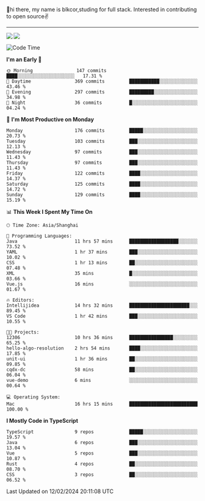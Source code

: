 👋hi there, my name is blkcor,studing for full stack.
Interested in contributing to open source✌️

<hr/>

![](https://github-readme-stats.vercel.app/api?username=blkcor)
<a href="https://github.com/blkcor/github-readme-stats">
    <img align="left" src="https://github-readme-stats.vercel.app/api/top-langs/?username=blkcor&hide=jupyter%20notebook,shaderlab,tex,c%23&langs_count=9" />
</a>


<!--START_SECTION:waka-->
![Code Time](http://img.shields.io/badge/Code%20Time-904%20hrs%208%20mins-blue)

**I'm an Early 🐤** 

```text
🌞 Morning                147 commits         ████░░░░░░░░░░░░░░░░░░░░░   17.31 % 
🌆 Daytime                369 commits         ███████████░░░░░░░░░░░░░░   43.46 % 
🌃 Evening                297 commits         █████████░░░░░░░░░░░░░░░░   34.98 % 
🌙 Night                  36 commits          █░░░░░░░░░░░░░░░░░░░░░░░░   04.24 % 
```
📅 **I'm Most Productive on Monday** 

```text
Monday                   176 commits         █████░░░░░░░░░░░░░░░░░░░░   20.73 % 
Tuesday                  103 commits         ███░░░░░░░░░░░░░░░░░░░░░░   12.13 % 
Wednesday                97 commits          ███░░░░░░░░░░░░░░░░░░░░░░   11.43 % 
Thursday                 97 commits          ███░░░░░░░░░░░░░░░░░░░░░░   11.43 % 
Friday                   122 commits         ████░░░░░░░░░░░░░░░░░░░░░   14.37 % 
Saturday                 125 commits         ████░░░░░░░░░░░░░░░░░░░░░   14.72 % 
Sunday                   129 commits         ████░░░░░░░░░░░░░░░░░░░░░   15.19 % 
```


📊 **This Week I Spent My Time On** 

```text
🕑︎ Time Zone: Asia/Shanghai

💬 Programming Languages: 
Java                     11 hrs 57 mins      ██████████████████░░░░░░░   73.52 % 
YAML                     1 hr 37 mins        ███░░░░░░░░░░░░░░░░░░░░░░   10.02 % 
CSS                      1 hr 13 mins        ██░░░░░░░░░░░░░░░░░░░░░░░   07.48 % 
XML                      35 mins             █░░░░░░░░░░░░░░░░░░░░░░░░   03.66 % 
Vue.js                   16 mins             ░░░░░░░░░░░░░░░░░░░░░░░░░   01.67 % 

🔥 Editors: 
Intellijidea             14 hrs 32 mins      ██████████████████████░░░   89.45 % 
VS Code                  1 hr 42 mins        ███░░░░░░░░░░░░░░░░░░░░░░   10.55 % 

🐱‍💻 Projects: 
12306                    10 hrs 36 mins      ████████████████░░░░░░░░░   65.25 % 
hello-algo-resolution    2 hrs 54 mins       ████░░░░░░░░░░░░░░░░░░░░░   17.85 % 
unit-ui                  1 hr 36 mins        ██░░░░░░░░░░░░░░░░░░░░░░░   09.85 % 
cqdx-dc                  58 mins             ██░░░░░░░░░░░░░░░░░░░░░░░   06.04 % 
vue-demo                 6 mins              ░░░░░░░░░░░░░░░░░░░░░░░░░   00.64 % 

💻 Operating System: 
Mac                      16 hrs 15 mins      █████████████████████████   100.00 % 
```

**I Mostly Code in TypeScript** 

```text
TypeScript               9 repos             █████░░░░░░░░░░░░░░░░░░░░   19.57 % 
Java                     6 repos             ███░░░░░░░░░░░░░░░░░░░░░░   13.04 % 
Vue                      5 repos             ███░░░░░░░░░░░░░░░░░░░░░░   10.87 % 
Rust                     4 repos             ██░░░░░░░░░░░░░░░░░░░░░░░   08.70 % 
CSS                      3 repos             ██░░░░░░░░░░░░░░░░░░░░░░░   06.52 % 
```




 Last Updated on 12/02/2024 20:11:08 UTC
<!--END_SECTION:waka-->


